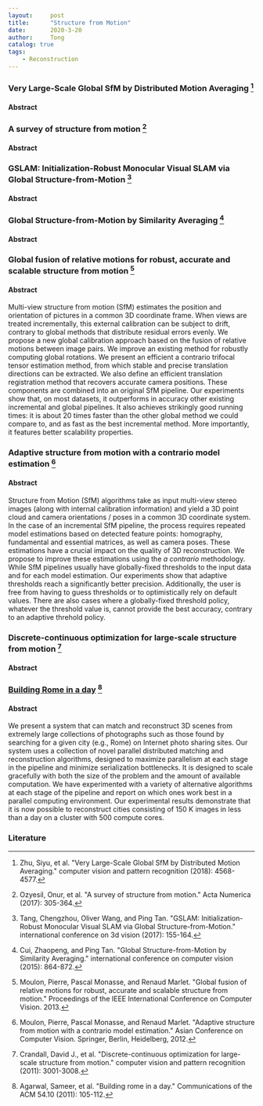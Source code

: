 ```yaml
---
layout:     post
title:      "Structure from Motion"
date:       2020-3-20
author:     Tong
catalog: true
tags:
    - Reconstruction
---
```


### Very Large-Scale Global SfM by Distributed Motion Averaging [^Zhu18]

#### Abstract

### A survey of structure from motion [^Ozyesil17]

#### Abstract

### GSLAM: Initialization-Robust Monocular Visual SLAM via Global Structure-from-Motion [^Tang17]

#### Abstract

### Global Structure-from-Motion by Similarity Averaging [^Cui15]

#### Abstract

### Global fusion of relative motions for robust, accurate and scalable structure from motion [^Moulon13]

#### Abstract

Multi-view structure from motion (SfM) estimates the position and orientation of pictures in a common 3D coordinate frame. When views are treated incrementally, this external calibration can be subject to drift, contrary to global methods that distribute residual errors evenly. We propose a new global calibration approach based on the fusion of relative motions between image pairs. We improve an existing method for robustly computing global rotations. We present an efficient a contrario trifocal tensor estimation method, from which stable and precise translation directions can be extracted. We also define an efficient translation registration method that recovers accurate camera positions. These components are combined into an original SfM pipeline. Our experiments show that, on most datasets, it outperforms in accuracy other existing incremental and global pipelines. It also achieves strikingly good running times: it is about 20 times faster than the other global method we could compare to, and as fast as the best incremental method. More importantly, it features better scalability properties.

### Adaptive structure from motion with a contrario model estimation [^Moulon2012a]

#### Abstract

Structure from Motion (SfM) algorithms take as input multi-view stereo images (along with internal calibration information) and yield a 3D point cloud and camera orientations / poses in a common 3D coordinate system. In the case of an incremental SfM pipeline, the process requires repeated model estimations based on detected feature points: homography, fundamental and essential matrices, as well as camera poses. These estimations have a crucial impact on the quality of 3D reconstruction. We propose to improve these estimations using the _a contrario_ methodology. While SfM pipelines usually have globally-fixed thresholds to the input data and for each model estimation. Our experiments show that adaptive thresholds reach a significantly better precision. Additionally, the user is free from having to guess thresholds or to optimistically rely on default values. There are also cases where a globally-fixed threshold policy, whatever the threshold value is, cannot provide the best accuracy, contrary to an adaptive threhold policy.

### Discrete-continuous optimization for large-scale structure from motion [^Crandall11]

#### Abstract

### [Building Rome in a day](http://grail.cs.washington.edu/rome/) [^Agarwal11]

#### Abstract

We present a system that can match and reconstruct 3D scenes from extremely large collections of photographs such as those found by searching for a given city (e.g., Rome) on Internet photo sharing sites. Our system uses a collection of novel parallel distributed matching and reconstruction algorithms, designed to maximize parallelism at each stage in the pipeline and minimize serialization bottlenecks. It is designed to scale gracefully with both the size of the problem and the amount of available computation. We have experimented with a variety of alternative algorithms at each stage of the pipeline and report on which ones work best in a parallel computing environment. Our experimental results demonstrate that it is now possible to reconstruct cities consisting of 150 K images in less than a day on a cluster with 500 compute cores.

### Literature

[^Crandall11]: Crandall, David J., et al. "Discrete-continuous optimization for large-scale structure from motion." computer vision and pattern recognition (2011): 3001-3008.

[^Moulon2012a]: Moulon, Pierre, Pascal Monasse, and Renaud Marlet. "Adaptive structure from motion with a contrario model estimation." Asian Conference on Computer Vision. Springer, Berlin, Heidelberg, 2012.

[^Moulon13]: Moulon, Pierre, Pascal Monasse, and Renaud Marlet. "Global fusion of relative motions for robust, accurate and scalable structure from motion." Proceedings of the IEEE International Conference on Computer Vision. 2013.

[^Cui15]: Cui, Zhaopeng, and Ping Tan. "Global Structure-from-Motion by Similarity Averaging." international conference on computer vision (2015): 864-872.

[^Tang17]: Tang, Chengzhou, Oliver Wang, and Ping Tan. "GSLAM: Initialization-Robust Monocular Visual SLAM via Global Structure-from-Motion." international conference on 3d vision (2017): 155-164.

[^Ozyesil17]: Ozyesil, Onur, et al. "A survey of structure from motion." Acta Numerica (2017): 305-364.

[^Zhu18]: Zhu, Siyu, et al. "Very Large-Scale Global SfM by Distributed Motion Averaging." computer vision and pattern recognition (2018): 4568-4577.

[^Agarwal11]: Agarwal, Sameer, et al. "Building rome in a day." Communications of the ACM 54.10 (2011): 105-112.